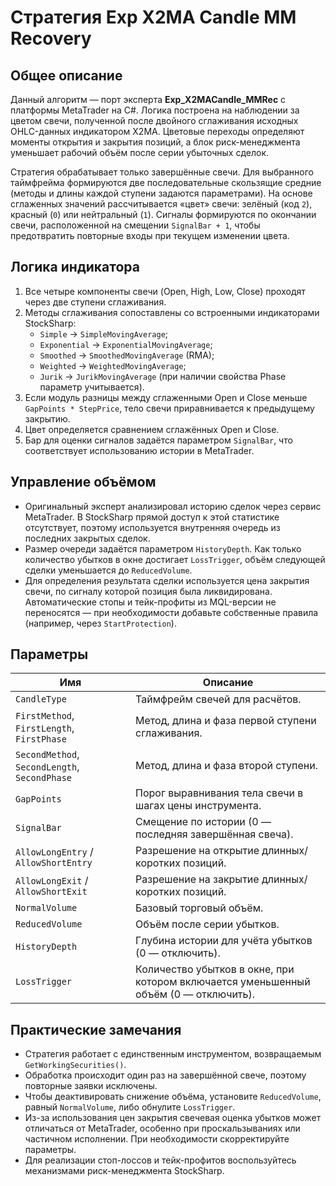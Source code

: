 # Стратегия Exp X2MA Candle MM Recovery

## Общее описание
Данный алгоритм — порт эксперта **Exp_X2MACandle_MMRec** с платформы MetaTrader на C#. Логика построена на наблюдении за цветом свечи, полученной после двойного сглаживания исходных OHLC-данных индикатором X2MA. Цветовые переходы определяют моменты открытия и закрытия позиций, а блок риск-менеджмента уменьшает рабочий объём после серии убыточных сделок.

Стратегия обрабатывает только завершённые свечи. Для выбранного таймфрейма формируются две последовательные скользящие средние (методы и длины каждой ступени задаются параметрами). На основе сглаженных значений рассчитывается «цвет» свечи: зелёный (код `2`), красный (`0`) или нейтральный (`1`). Сигналы формируются по окончании свечи, расположенной на смещении `SignalBar + 1`, чтобы предотвратить повторные входы при текущем изменении цвета.

## Логика индикатора
1. Все четыре компоненты свечи (Open, High, Low, Close) проходят через две ступени сглаживания.
2. Методы сглаживания сопоставлены со встроенными индикаторами StockSharp:
   - `Simple` → `SimpleMovingAverage`;
   - `Exponential` → `ExponentialMovingAverage`;
   - `Smoothed` → `SmoothedMovingAverage` (RMA);
   - `Weighted` → `WeightedMovingAverage`;
   - `Jurik` → `JurikMovingAverage` (при наличии свойства Phase параметр учитывается).
3. Если модуль разницы между сглаженными Open и Close меньше `GapPoints * StepPrice`, тело свечи приравнивается к предыдущему закрытию.
4. Цвет определяется сравнением сглажённых Open и Close.
5. Бар для оценки сигналов задаётся параметром `SignalBar`, что соответствует использованию истории в MetaTrader.

## Управление объёмом
- Оригинальный эксперт анализировал историю сделок через сервис MetaTrader. В StockSharp прямой доступ к этой статистике отсутствует, поэтому используется внутренняя очередь из последних закрытых сделок.
- Размер очереди задаётся параметром `HistoryDepth`. Как только количество убытков в окне достигает `LossTrigger`, объём следующей сделки уменьшаетcя до `ReducedVolume`.
- Для определения результата сделки используется цена закрытия свечи, по сигналу которой позиция была ликвидирована. Автоматические стопы и тейк-профиты из MQL-версии не переносятся — при необходимости добавьте собственные правила (например, через `StartProtection`).

## Параметры
| Имя | Описание |
|-----|----------|
| `CandleType` | Таймфрейм свечей для расчётов. |
| `FirstMethod`, `FirstLength`, `FirstPhase` | Метод, длина и фаза первой ступени сглаживания. |
| `SecondMethod`, `SecondLength`, `SecondPhase` | Метод, длина и фаза второй ступени. |
| `GapPoints` | Порог выравнивания тела свечи в шагах цены инструмента. |
| `SignalBar` | Смещение по истории (0 — последняя завершённая свеча). |
| `AllowLongEntry` / `AllowShortEntry` | Разрешение на открытие длинных/коротких позиций. |
| `AllowLongExit` / `AllowShortExit` | Разрешение на закрытие длинных/коротких позиций. |
| `NormalVolume` | Базовый торговый объём. |
| `ReducedVolume` | Объём после серии убытков. |
| `HistoryDepth` | Глубина истории для учёта убытков (0 — отключить). |
| `LossTrigger` | Количество убытков в окне, при котором включается уменьшенный объём (0 — отключить). |

## Практические замечания
- Стратегия работает с единственным инструментом, возвращаемым `GetWorkingSecurities()`.
- Обработка происходит один раз на завершённой свече, поэтому повторные заявки исключены.
- Чтобы деактивировать снижение объёма, установите `ReducedVolume`, равный `NormalVolume`, либо обнулите `LossTrigger`.
- Из-за использования цен закрытия свечевая оценка убытков может отличаться от MetaTrader, особенно при проскальзываниях или частичном исполнении. При необходимости скорректируйте параметры.
- Для реализации стоп-лоссов и тейк-профитов воспользуйтесь механизмами риск-менеджмента StockSharp.

